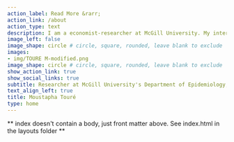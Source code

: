 ```yaml
---
action_label: Read More &rarr;
action_link: /about
action_type: text
description: I am a economist-researcher at McGill University. My interest centers on microeconomics, health economics, data analysis, public health, and public policy, where I focus on using data-driven insights to address social challenges. 
image_left: false
image_shape: circle # circle, square, rounded, leave blank to exclude
images:
- img/TOURE M-modified.png
image_shape: circle # circle, square, rounded, leave blank to exclude
show_action_link: true
show_social_links: true
subtitle: Researcher at McGill University's Department of Epidemiology, Biostatistics and Occupational Health
text_align_left: true
title: Moustapha Touré
type: home
---
```


** index doesn't contain a body, just front matter above.
See index.html in the layouts folder **
